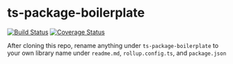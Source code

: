 # ts-package-boilerplate

[![Build Status](https://travis-ci.org/MyCryptoHQ/ts-package-boilerplate.svg?branch=master)](https://travis-ci.org/MyCryptoHQ/ts-package-boilerplate)
[![Coverage Status](https://coveralls.io/repos/github/MyCryptoHQ/ts-package-boilerplate/badge.svg?branch=master)](https://coveralls.io/github/MyCryptoHQ/ts-package-boilerplate?branch=master)

After cloning this repo, rename anything under `ts-package-boilerplate` to your own library name under `readme.md`, `rollup.config.ts`, and `package.json`
